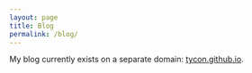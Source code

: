 ```yaml
---
layout: page
title: Blog
permalink: /blog/
---
```


My blog currently exists on a separate domain: [tycon.github.io](https://tycon.github.io).

